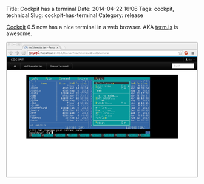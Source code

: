 Title: Cockpit has a terminal
Date: 2014-04-22 16:06
Tags: cockpit, technical
Slug: cockpit-has-terminal
Category: release

[Cockpit][] 0.5 now has a nice terminal in a web browser. AKA
[term.js][] is awesome.  
  
![Cockpit terminal](images/cockpit-terminal.png)

  [Cockpit]: http://cockpit-project.org/
  [term.js]: https://github.com/chjj/term.js/
